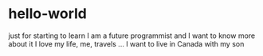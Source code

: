 # hello-world
just for starting to learn
I am a future programmist and I want to know more about it
I love my life, me, travels ...
I want to live in Canada with my son
